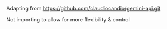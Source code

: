 Adapting from https://github.com/claudiocandio/gemini-api.git

Not importing to allow for more flexibility & control
